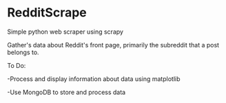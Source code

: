 # RedditScrape
Simple python web scraper using scrapy

Gather's data about Reddit's front page, primarily the subreddit that a post belongs to.

To Do:

  -Process and display information about data using matplotlib
  
  -Use MongoDB to store and process data
